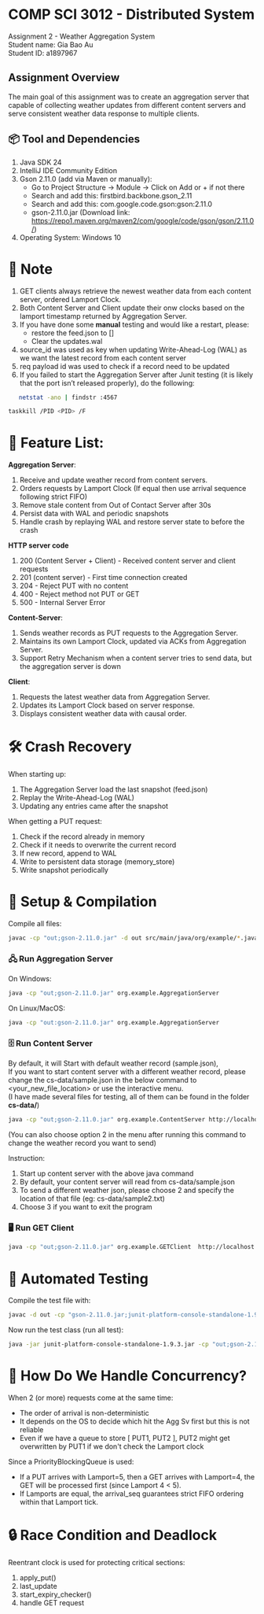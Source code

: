 # COMP SCI 3012 - Distributed System 
Assignment 2 - Weather Aggregation System   
Student name: Gia Bao Au    
Student ID: a1897967

## Assignment Overview 
The main goal of this assignment was to create an aggregation server that capable of collecting weather
updates from different content servers and serve consistent weather data response to multiple clients.

## 📦 Tool and Dependencies 
1. Java SDK 24
2. IntelliJ IDE Community Edition
3. Gson 2.11.0 (add via Maven or manually):
    - Go to Project Structure -> Module -> Click on Add or + if not there
    - Search and add this: firstbird.backbone.gson_2.11
    - Search and add this: com.google.code.gson:gson:2.11.0
    - gson-2.11.0.jar (Download link: https://repo1.maven.org/maven2/com/google/code/gson/gson/2.11.0/)
4. Operating System: Windows 10

# 📝 Note
1. GET clients always retrieve the newest weather data from each content server, ordered Lamport Clock.
2. Both Content Server and Client update their onw clocks based on the lamport timestamp returned by Aggregation Server.
3. If you have done some **manual** testing and would like a restart, please:
   - restore the feed.json to [] 
   - Clear the updates.wal
4. source_id was used as key when updating Write-Ahead-Log (WAL) as we want the latest record from each content server 
5. req payload id was used to check if a record need to be updated
6. If you failed to start the Aggregation Server after Junit testing (it is likely that the port isn’t released properly), do the following:
```bash
   netstat -ano | findstr :4567
```
```bash
taskkill /PID <PID> /F
```

# 📌 Feature List:
**Aggregation Server**:
1. Receive and update weather record from content servers.
2. Orders requests by Lamport Clock (If equal then use arrival sequence following strict FIFO)
3. Remove stale content from Out of Contact Server after 30s
4. Persist data with WAL and periodic snapshots
5. Handle crash by replaying WAL and restore server state to before the crash

**HTTP server code**
1. 200 (Content Server + Client) - Received content server and client requests
2. 201 (content server) - First time connection created
3. 204 - Reject PUT with no content
4. 400 - Reject method not PUT or GET
5. 500 - Internal Server Error

**Content-Server**:
1. Sends weather records as PUT requests to the Aggregation Server.
2. Maintains its own Lamport Clock, updated via ACKs from Aggregation Server.
3. Support Retry Mechanism when a content server tries to send data, but the aggregation server is down 

**Client**:
1. Requests the latest weather data from Aggregation Server.
2. Updates its Lamport Clock based on server response.
3. Displays consistent weather data with causal order.

# 🛠️ Crash Recovery
When starting up:
1. The Aggregation Server load the last snapshot (feed.json)
2. Replay the Write-Ahead-Log (WAL) 
3. Updating any entries came after the snapshot

When getting a PUT request: 
1. Check if the record already in memory 
2. Check if it needs to overwrite the current record
3. If new record, append to WAL
4. Write to persistent data storage (memory_store)
5. Write snapshot periodically

# 🚀 Setup & Compilation
Compile all files:
```bash
javac -cp "out;gson-2.11.0.jar" -d out src/main/java/org/example/*.java
```

### 🖧 Run Aggregation Server
On Windows:
```bash
java -cp "out;gson-2.11.0.jar" org.example.AggregationServer 
```

On Linux/MacOS:
```bash
java -cp "out:gson-2.11.0.jar" org.example.AggregationServer 
```

### 🗄️ Run Content Server
By default, it will Start with default weather record (sample.json),    
If you want to start content server with a different weather record, please change the 
cs-data/sample.json in the below command to <your_new_file_location> or use the interactive menu.   
(I have made several files for testing, all of them can be found in the folder **cs-data/**)

```bash 
java -cp "out;gson-2.11.0.jar" org.example.ContentServer http://localhost:4567/weather.json cs-data/sample.txt 1
```
(You can also choose option 2 in the menu after running this command to change the weather record you want to send)

Instruction:
1. Start up content server with the above java command
2. By default, your content server will read from cs-data/sample.json
3. To send a different weather json, please choose 2 and specify the location of that file (eg: cs-data/sample2.txt)
4. Choose 3 if you want to exit the program

### 🖥 Run GET Client
```bash 
java -cp "out;gson-2.11.0.jar" org.example.GETClient  http://localhost:4567/weather.json
```

# 🐞 Automated Testing 
Compile the test file with:
```bash
javac -d out -cp "gson-2.11.0.jar;junit-platform-console-standalone-1.9.3.jar;out" src/test/AggregationServerTest.java
```

Now run the test class (run all test):
```bash
java -jar junit-platform-console-standalone-1.9.3.jar -cp "out;gson-2.11.0.jar" --scan-class-path

```
# 🔀 How Do We Handle Concurrency?
When 2 (or more) requests come at the same time:
- The order of arrival is non-deterministic
- It depends on the OS to decide which hit the Agg Sv first but this is not reliable
- Even if we have a queue to store [ PUT1, PUT2 ], PUT2 might get overwritten by PUT1 if we don't check the Lamport clock 

Since a PriorityBlockingQueue is used:
- If a PUT arrives with Lamport=5, then a GET arrives with Lamport=4, the GET will be processed first (since Lamport 4 < 5).
- If Lamports are equal, the arrival_seq guarantees strict FIFO ordering within that Lamport tick.

# 🔒 Race Condition and Deadlock
Reentrant clock is used for protecting critical sections:
1. apply_put()
2. last_update
3. start_expiry_checker()
4. handle GET request

